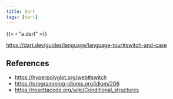 ```yaml
---
title: Dart
tags: [dart]
---
```


{{< r "a.dart" >}}

<https://dart.dev/guides/language/language-tour#switch-and-case>

## References

- <https://hyperpolyglot.org/web#switch>
- <https://programming-idioms.org/idiom/206>
- <https://rosettacode.org/wiki/Conditional_structures>
